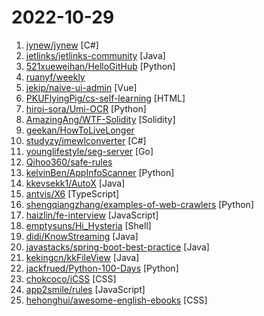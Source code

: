 # 2022-10-29

1. [jynew/jynew](https://github.com/jynew/jynew "群侠传，启动！（原金群3D重制版）") [C#]
2. [jetlinks/jetlinks-community](https://github.com/jetlinks/jetlinks-community "JetLinks 基于Java8,Spring Boot 2.x ,WebFlux,Netty,Vert.x,Reactor等开发, 是一个全响应式的企业级物联网平台。支持统一物模型管理,多种设备,多种厂家,统一管理。统一设备连接管理,多协议适配(TCP,MQTT,UDP,CoAP,HTTP等),屏蔽网络编程复杂性,灵活接入不同厂家不同协议等设备。实时数据处理,设备告警,消息通知,数据转发。地理位置,数据可视化等。能帮助你快速建立物联网相关业务系统。") [Java]
3. [521xueweihan/HelloGitHub](https://github.com/521xueweihan/HelloGitHub "分享 GitHub 上有趣、入门级的开源项目。Share interesting, entry-level open source projects on GitHub.") [Python]
4. [ruanyf/weekly](https://github.com/ruanyf/weekly "科技爱好者周刊，每周五发布") 
5. [jekip/naive-ui-admin](https://github.com/jekip/naive-ui-admin "Naive Ui Admin 是一个基于 vue3,vite2,TypeScript 的中后台解决方案，它使用了最新的前端技术栈，并提炼了典型的业务模型，页面，包括二次封装组件、动态菜单、权限校验、粒子化权限控制等功能，它可以帮助你快速搭建企业级中后台项目，相信不管是从新技术使用还是其他方面，都能帮助到你，持续更新中。") [Vue]
6. [PKUFlyingPig/cs-self-learning](https://github.com/PKUFlyingPig/cs-self-learning "计算机自学指南") [HTML]
7. [hiroi-sora/Umi-OCR](https://github.com/hiroi-sora/Umi-OCR "OCR图片转文字识别软件，完全离线。截屏/批量导入图片，支持多国语言、智能排版合并段落、适应横/竖排文字。可排除水印区域，提取干净的文本。基于 PaddleOCR 。") [Python]
8. [AmazingAng/WTF-Solidity](https://github.com/AmazingAng/WTF-Solidity "我最近在重新学solidity，巩固一下细节，也写一个“WTF Solidity极简入门”，供小白们使用，每周更新1-3讲。官网: https://wtf.academy") [Solidity]
9. [geekan/HowToLiveLonger](https://github.com/geekan/HowToLiveLonger "程序员延寿指南 | A programmer's guide to live longer") 
10. [studyzy/imewlconverter](https://github.com/studyzy/imewlconverter "”深蓝词库转换“ 一款开源免费的输入法词库转换程序") [C#]
11. [younglifestyle/seg-server](https://github.com/younglifestyle/seg-server "golang leaf，REF. Meituan-Dianping Leaf，ID发号器") [Go]
12. [Qihoo360/safe-rules](https://github.com/Qihoo360/safe-rules "详细的C/C++编程规范指南，由360质量工程部编著，适用于桌面、服务端及嵌入式软件系统。") 
13. [kelvinBen/AppInfoScanner](https://github.com/kelvinBen/AppInfoScanner "一款适用于以HW行动/红队/渗透测试团队为场景的移动端(Android、iOS、WEB、H5、静态网站)信息收集扫描工具，可以帮助渗透测试工程师、攻击队成员、红队成员快速收集到移动端或者静态WEB站点中关键的资产信息并提供基本的信息输出,如：Title、Domain、CDN、指纹信息、状态信息等。") [Python]
14. [kkevsekk1/AutoX](https://github.com/kkevsekk1/AutoX "A UiAutomator on android, does not need root access(安卓平台上的JavaScript自动化工具)") [Java]
15. [antvis/X6](https://github.com/antvis/X6 "🚀 JavaScript diagramming library that uses SVG and HTML for rendering.") [TypeScript]
16. [shengqiangzhang/examples-of-web-crawlers](https://github.com/shengqiangzhang/examples-of-web-crawlers "一些非常有趣的python爬虫例子,对新手比较友好,主要爬取淘宝、天猫、微信、微信读书、豆瓣、QQ等网站。(Some interesting examples of python crawlers that are friendly to beginners. )") [Python]
17. [haizlin/fe-interview](https://github.com/haizlin/fe-interview "前端面试每日 3+1，以面试题来驱动学习，提倡每日学习与思考，每天进步一点！每天早上5点纯手工发布面试题（死磕自己，愉悦大家），6000+道前端面试题全面覆盖，HTML/CSS/JavaScript/Vue/React/Nodejs/TypeScript/ECMAScritpt/Webpack/Jquery/小程序/软技能……") [JavaScript]
18. [emptysuns/Hi_Hysteria](https://github.com/emptysuns/Hi_Hysteria "Hello World！非钟国优化线路使用不佳？不想中转？hysteria一键搞定。") [Shell]
19. [didi/KnowStreaming](https://github.com/didi/KnowStreaming "一站式云原生实时流数据平台，通过0侵入、插件化构建企业级Kafka服务，极大降低操作、存储和管理实时流数据门槛") [Java]
20. [javastacks/spring-boot-best-practice](https://github.com/javastacks/spring-boot-best-practice "Spring Boot 最佳实践，包括自动配置、核心原理、源码分析、国际化支持、调试、日志集成、热部署等。") [Java]
21. [kekingcn/kkFileView](https://github.com/kekingcn/kkFileView "基于 Spring Boot 的文件在线预览项目") [Java]
22. [jackfrued/Python-100-Days](https://github.com/jackfrued/Python-100-Days "Python - 100天从新手到大师") [Python]
23. [chokcoco/iCSS](https://github.com/chokcoco/iCSS "不止于 CSS") [CSS]
24. [app2smile/rules](https://github.com/app2smile/rules "iOS App去广告") [JavaScript]
25. [hehonghui/awesome-english-ebooks](https://github.com/hehonghui/awesome-english-ebooks "经济学人(含音频)、纽约客、卫报、连线、大西洋月刊等英语杂志免费下载,支持epub、mobi、pdf格式, 每周更新") [CSS]
